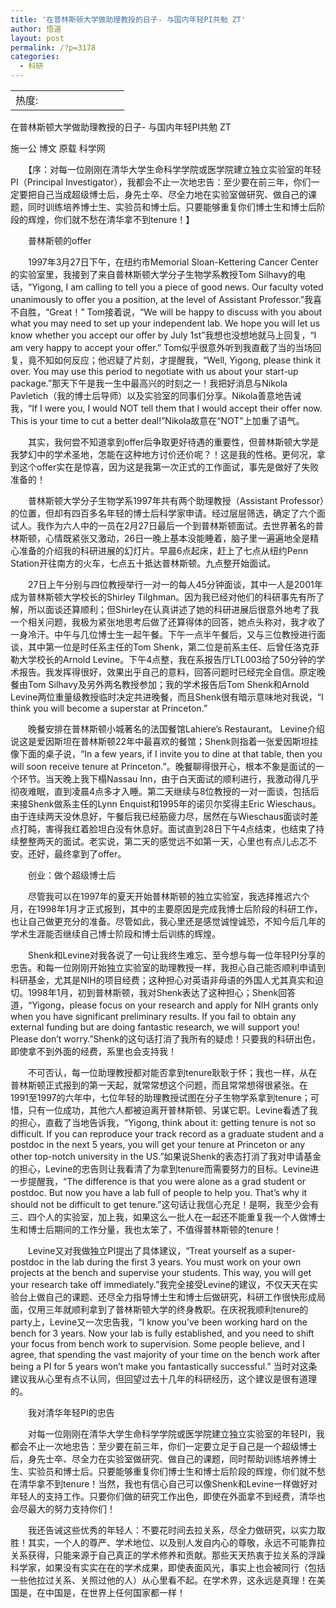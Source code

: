 ```yaml
---
title: '在普林斯顿大学做助理教授的日子- 与国内年轻PI共勉 ZT'
author: 悟道
layout: post
permalink: /?p=3178
categories:
  - 科研
---
```

<table>
  <tr cellpadding=0><td>
    热度:
  </td><td cellpadding=0><img src='http://210.75.224.29/wordpress/wp-content/plugins/statpresscn/images/sun.gif' width=10 height=10 border=0 /></td><td cellpadding=0><img src='http://210.75.224.29/wordpress/wp-content/plugins/statpresscn/images/sun_dark.gif' width=10 height=10 border=0 /></td><td cellpadding=0><img src='http://210.75.224.29/wordpress/wp-content/plugins/statpresscn/images/sun_dark.gif' width=10 height=10 border=0 /></td><td cellpadding=0><img src='http://210.75.224.29/wordpress/wp-content/plugins/statpresscn/images/sun_dark.gif' width=10 height=10 border=0 /></td><td cellpadding=0><img src='http://210.75.224.29/wordpress/wp-content/plugins/statpresscn/images/sun_dark.gif' width=10 height=10 border=0 /></td></tr>
</table>

在普林斯顿大学做助理教授的日子- 与国内年轻PI共勉 ZT

施一公 博文 原载 科学网

　　【序：对每一位刚刚在清华大学生命科学学院或医学院建立独立实验室的年轻PI（Principal Investigator），我都会不止一次地忠告：至少要在前三年，你们一定要把自己当成超级博士后，身先士卒、尽全力地在实验室做研究、做自己的课题，同时训练培养博士生、实验员和博士后。只要能够重复你们博士生和博士后阶段的辉煌，你们就不愁在清华拿不到tenure！】

　　普林斯顿的offer

　　1997年3月27日下午，在纽约市Memorial Sloan-Kettering Cancer Center的实验室里，我接到了来自普林斯顿大学分子生物学系教授Tom Silhavy的电话，“Yigong, I am calling to tell you a piece of good news. Our faculty voted unanimously to offer you a position, at the level of Assistant Professor.”我喜不自胜，“Great！” Tom接着说，“We will be happy to discuss with you about what you may need to set up your independent lab. We hope you will let us know whether you accept our offer by July 1st”我想也没想地就马上回复，“I am very happy to accept your offer.” Tom似乎很意外听到我直截了当的当场回复，竟不知如何反应；他迟疑了片刻，才提醒我，“Well, Yigong, please think it over. You may use this period to negotiate with us about your start-up package.”那天下午是我一生中最高兴的时刻之一！我把好消息与Nikola Pavletich（我的博士后导师）以及实验室的同事们分享。Nikola善意地告诫我，“If I were you, I would NOT tell them that I would accept their offer now. This is your time to cut a better deal!”Nikola故意在“NOT”上加重了语气。

　　其实，我何尝不知道拿到offer后争取更好待遇的重要性，但普林斯顿大学是我梦幻中的学术圣地，怎能在这种地方讨价还价呢？！这是我的性格。更何况，拿到这个offer实在是惊喜，因为这是我第一次正式的工作面试，事先是做好了失败准备的！

　　普林斯顿大学分子生物学系1997年共有两个助理教授（Assistant Professor）的位置，但却有四百多名年轻的博士后科学家申请。经过层层筛选，确定了六个面试人。我作为六人中的一员在2月27日最后一个到普林斯顿面试。去世界著名的普林斯顿，心情既紧张又激动，26日一晚上基本没能睡着，脑子里一遍遍地全是精心准备的介绍我的科研进展的幻灯片。早晨6点起床，赶上了七点从纽约Penn Station开往南方的火车，七点五十抵达普林斯顿。九点整开始面试。

　　27日上午分别与四位教授举行一对一的每人45分钟面谈，其中一人是2001年成为普林斯顿大学校长的Shirley Tilghman。因为我已经对他们的科研事先有所了解，所以面谈还算顺利；但Shirley在认真讲述了她的科研进展后很意外地考了我一个相关问题，我极为紧张地思考后做了还算得体的回答，她点头称对，我才收了一身冷汗。中午与几位博士生一起午餐。下午一点半午餐后，又与三位教授进行面谈，其中第一位是时任系主任的Tom Shenk，第二位是前系主任、后曾任洛克菲勒大学校长的Arnold Levine。下午4点整，我在系报告厅LTL003给了50分钟的学术报告。我发挥得很好，效果出乎自己的意料，回答问题时已经完全自信。原定晚餐由Tom Silhavy及另外两名教授参加；我的学术报告后Tom Shenk和Arnold Levine两位重量级教授临时决定共进晚餐，而且Shenk很有暗示意味地对我说，“I think you will become a superstar at Princeton.”

　　晚餐安排在普林斯顿小城著名的法国餐馆Lahiere’s Restaurant。 Levine介绍说这是爱因斯坦在普林斯顿22年中最喜欢的餐馆；Shenk则指着一张爱因斯坦挂像下面的桌子说，“In a few years, if I invite you to dine at that table, then you will soon receive tenure at Princeton.”。晚餐聊得很开心，根本不象是面试的一个环节。当天晚上我下榻Nassau Inn，由于白天面试的顺利进行，我激动得几乎彻夜难眠，直到凌晨4点多才入睡。第二天继续与8位教授的一对一面谈，包括后来接Shenk做系主任的Lynn Enquist和1995年的诺贝尔奖得主Eric Wieschaus。由于连续两天没休息好，午餐后我已经筋疲力尽，居然在与Wieschaus面谈时差点打盹，害得我红着脸坦白没有休息好。面试直到28日下午4点结束，也结束了持续整整两天的面试。老实说，第二天的感觉远不如第一天，心里也有点儿忐忑不安。还好，最终拿到了offer。

　　创业：做个超级博士后

　　尽管我可以在1997年的夏天开始普林斯顿的独立实验室，我选择推迟六个月，在1998年1月才正式报到，其中的主要原因是完成我博士后阶段的科研工作，也让自己做更充分的准备。尽管如此，我心里还是感觉诚惶诚恐，不知今后几年的学术生涯能否继续自己博士阶段和博士后训练的辉煌。

　　Shenk和Levine对我各说了一句让我终生难忘、至今想与每一位年轻PI分享的忠告。和每一位刚刚开始独立实验室的助理教授一样，我担心自己能否顺利申请到科研基金，尤其是NIH的项目经费；这种担心对英语非母语的外国人尤其真实和迫切。1998年1月，初到普林斯顿，我对Shenk表达了这种担心；Shenk回答道，“Yigong，please focus on your research and apply for NIH grants only when you have significant preliminary results. If you fail to obtain any external funding but are doing fantastic research, we will support you! Please don’t worry.”Shenk的这句话打消了我所有的疑虑！只要我的科研出色，即使拿不到外面的经费，系里也会支持我！

　　不可否认，每一位助理教授都对能否拿到tenure耿耿于怀；我也一样，从在普林斯顿正式报到的第一天起，就常常想这个问题，而且常常想得很紧张。在1991至1997的六年中，七位年轻的助理教授试图在分子生物学系拿到tenure；可惜，只有一位成功，其他六人都被迫离开普林斯顿、另谋它职。Levine看透了我的担心，直截了当地告诉我，“Yigong, think about it: getting tenure is not so difficult. If you can reproduce your track record as a graduate student and a postdoc in the next 5 years, you will get your tenure at Princeton or any other top-notch university in the US.”如果说Shenk的表态打消了我对申请基金的担心，Levine的忠告则让我看清了为拿到tenure而需要努力的目标。Levine进一步提醒我，“The difference is that you were alone as a grad student or postdoc. But now you have a lab full of people to help you. That’s why it should not be difficult to get tenure.”这句话让我信心充足！是啊，我至少会有三、四个人的实验室，加上我，如果这么一批人在一起还不能重复我一个人做博士生和博士后期间的工作分量，我也太笨了，不值得普林斯顿的tenure！

　　Levine又对我做独立PI提出了具体建议，“Treat yourself as a super-postdoc in the lab during the first 3 years. You must work on your own projects at the bench and supervise your students. This way, you will get your research take off immediately.”我完全接受Levine的建议，不仅天天在实验台上做自己的课题、还尽全力指导博士生和博士后做研究，科研工作很快形成局面，仅用三年就顺利拿到了普林斯顿大学的终身教职。在庆祝我顺利tenure的party上，Levine又一次忠告我，“I know you’ve been working hard on the bench for 3 years. Now your lab is fully established, and you need to shift your focus from bench work to supervision. Some people believe, and I agree, that spending the vast majority of your time on the bench work after being a PI for 5 years won’t make you fantastically successful.” 当时对这条建议我从心里有点不认同，但回望过去十几年的科研经历，这个建议是很有道理的。

　　我对清华年轻PI的忠告

　　对每一位刚刚在清华大学生命科学学院或医学院建立独立实验室的年轻PI，我都会不止一次地忠告：至少要在前三年，你们一定要立足于自己是一个超级博士后，身先士卒、尽全力在实验室做研究、做自己的课题，同时帮助训练培养博士生、实验员和博士后。只要能够重复你们博士生和博士后阶段的辉煌，你们就不愁在清华拿不到tenure！当然，我也有信心自己可以像Shenk和Levine一样做好对年轻人的支持工作。只要你们做的研究工作出色，即使在外面拿不到经费，清华也会尽最大的努力支持你们！

　　我还告诫这些优秀的年轻人：不要花时间去拉关系，尽全力做研究，以实力取胜！其实，一个人的尊严、学术地位、以及别人发自内心的尊敬，永远不可能靠拉关系获得，只能来源于自己真正的学术修养和贡献。那些天天热衷于拉关系的浮躁科学家，如果没有实实在在的学术成果，即使表面风光，事实上也会被同行（包括一些他拉过关系、关照过他的人）从心里看不起。在学术界，这永远是真理！在美国是，在中国是，在世界上任何国家都一样！